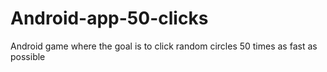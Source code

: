 # Android-app-50-clicks
Android game where the goal is to click random circles 50 times as fast as possible
